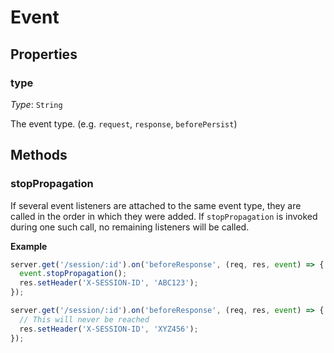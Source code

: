 # Event

## Properties

### type

_Type_: `String`

The event type. (e.g. `request`, `response`, `beforePersist`)

## Methods

### stopPropagation

If several event listeners are attached to the same event type, they are called in the order in which they were added. If `stopPropagation` is invoked during one such call, no remaining listeners will be called.

**Example**

```js
server.get('/session/:id').on('beforeResponse', (req, res, event) => {
  event.stopPropagation();
  res.setHeader('X-SESSION-ID', 'ABC123');
});

server.get('/session/:id').on('beforeResponse', (req, res, event) => {
  // This will never be reached
  res.setHeader('X-SESSION-ID', 'XYZ456');
});
```
